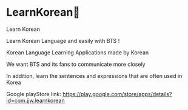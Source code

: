 # LearnKorean📖
Learn Korean



Learn Korean Language and easily with BTS !

Korean Language Learning Applications made by Korean

We want BTS and its fans to communicate more closely

In addition, learn the sentences and expressions that are often used in Korea

Google playStore link: 
https://play.google.com/store/apps/details?id=com.jjw.learnkorean

